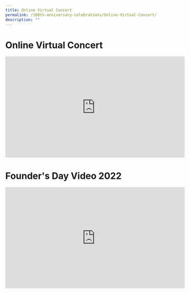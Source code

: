 ```yaml
---
title: Online Virtual Concert
permalink: /180th-anniversary-celebrations/Online-Virtual-Concert/
description: ""
---
```


# Online Virtual Concert
<iframe width="560" height="315" src="https://www.youtube.com/embed/HyQYEzcXhjY" title="YouTube video player" frameborder="0" allow="accelerometer; autoplay; clipboard-write; encrypted-media; gyroscope; picture-in-picture; web-share" allowfullscreen></iframe>

# Founder's Day Video 2022

<iframe width="560" height="315" src="https://www.youtube.com/embed/L5d-ITtL8pg" title="YouTube video player" frameborder="0" allow="accelerometer; autoplay; clipboard-write; encrypted-media; gyroscope; picture-in-picture; web-share" allowfullscreen></iframe>